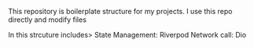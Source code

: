 This repository is boilerplate structure for my projects. I use this repo directly and modify files

In this strcuture includes>
State Management: Riverpod
Network call: Dio

